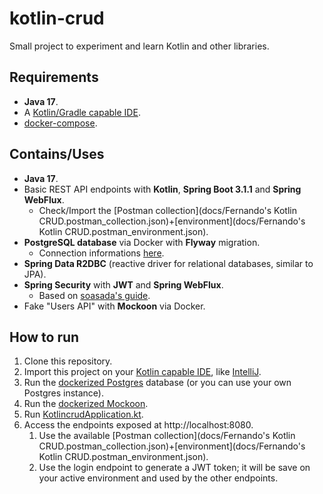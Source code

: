 # kotlin-crud
Small project to experiment and learn Kotlin and other libraries.

## Requirements
- **Java 17**.
- A [Kotlin/Gradle capable IDE](https://kotlinlang.org/docs/kotlin-ide.html).
- [docker-compose](https://docs.docker.com/compose/).

## Contains/Uses
- **Java 17**.
- Basic REST API endpoints with **Kotlin**, **Spring Boot 3.1.1** and **Spring WebFlux**.
  - Check/Import the [Postman collection](docs/Fernando's Kotlin CRUD.postman_collection.json)+[environment](docs/Fernando's Kotlin CRUD.postman_environment.json).
- **PostgreSQL database** via Docker with **Flyway** migration.
  - Connection informations [here](docker/README.md#postgres).
- **Spring Data R2DBC** (reactive driver for relational databases, similar to JPA).
- **Spring Security** with **JWT** and **Spring WebFlux**.
  - Based on [soasada's guide](https://github.com/soasada/kotlin-coroutines-webflux-security).
- Fake "Users API" with **Mockoon** via Docker.

## How to run
1. Clone this repository.
2. Import this project on your [Kotlin capable IDE](https://kotlinlang.org/docs/kotlin-ide.html), like [IntelliJ](https://www.jetbrains.com/idea/).
3. Run the [dockerized Postgres](docker/README.md#postgres) database (or you can use your own Postgres instance).
4. Run the [dockerized Mockoon](docker/README.md#mockoon).
5. Run [KotlincrudApplication.kt](src/main/kotlin/alvarez/fernando/kotlincrud/KotlincrudApplication.kt).
6. Access the endpoints exposed at http://localhost:8080.
   1. Use the available [Postman collection](docs/Fernando's Kotlin CRUD.postman_collection.json)+[environment](docs/Fernando's Kotlin CRUD.postman_environment.json).
   2. Use the login endpoint to generate a JWT token; it will be save on your active environment and used by the other endpoints.

